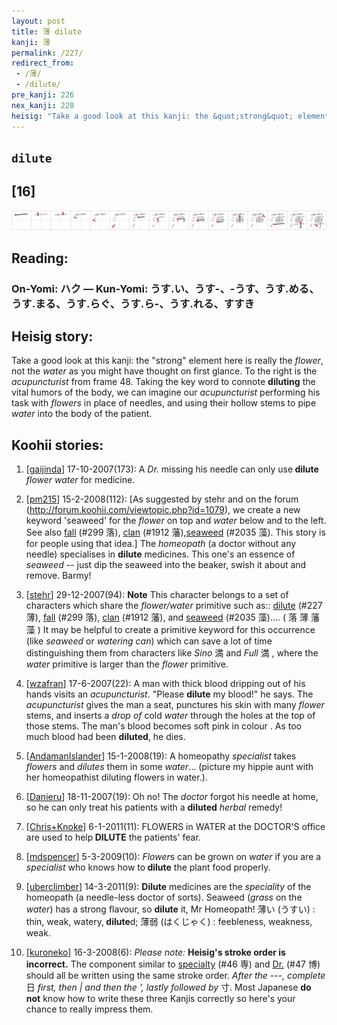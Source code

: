 ```yaml
---
layout: post
title: 薄 dilute
kanji: 薄
permalink: /227/
redirect_from:
 - /薄/
 - /dilute/
pre_kanji: 226
nex_kanji: 228
heisig: "Take a good look at this kanji: the &quot;strong&quot; element here is really the <i>flower</i>, not the <i>water</i> as you might have thought on first glance. To the right is the <i>acupuncturist</i> from frame 48. Taking the key word to connote <b>diluting</b> the vital humors of the body, we can imagine our <i>acupuncturist</i> performing his task with <i>flowers</i> in place of needles, and using their hollow stems to pipe <i>water</i> into the body of the patient."
---
```


## `dilute`

## [16]

<div class="stroke"><img src="../images/E89684.png" /></div>

## Reading:

### On-Yomi: ハク &mdash; Kun-Yomi: うす.い、うす-、-うす、うす.める、うす.まる、うす.らぐ、うす.ら-、うす.れる、すすき

## Heisig story:

Take a good look at this kanji: the &quot;strong&quot; element here is really the <i>flower</i>, not the <i>water</i> as you might have thought on first glance. To the right is the <i>acupuncturist</i> from frame 48. Taking the key word to connote <b>diluting</b> the vital humors of the body, we can imagine our <i>acupuncturist</i> performing his task with <i>flowers</i> in place of needles, and using their hollow stems to pipe <i>water</i> into the body of the patient.

## Koohii stories:

1) [<a href="http://kanji.koohii.com/profile/gaijinda">gaijinda</a>] 17-10-2007(173): A <em>Dr.</em> missing his needle can only use<strong> dilute</strong> <em>flower water</em> for medicine.

2) [<a href="http://kanji.koohii.com/profile/pm215">pm215</a>] 15-2-2008(112): [As suggested by stehr and on the forum (<a href="http://forum.koohii.com/viewtopic.php?id=1079">http://forum.koohii.com/viewtopic.php?id=1079</a>), we create a new keyword &#039;seaweed&#039; for the <em>flower</em> on top and <em>water</em> below and to the left. See also <a href="../299">fall</a> (#299 落), <a href="../1912">clan</a> (#1912 藩),<a href="../2035">seaweed</a> (#2035 藻). This story is for people using that idea.] The <em>homeopath</em> (a doctor without any needle) specialises in <strong>dilute</strong> medicines. This one&#039;s an essence of <em>seaweed</em> -- just dip the seaweed into the beaker, swish it about and remove. Barmy!

3) [<a href="http://kanji.koohii.com/profile/stehr">stehr</a>] 29-12-2007(94): <strong>Note</strong> This character belongs to a set of characters which share the <em>flower/water</em> primitive such as:: <a href="../227">dilute</a> (#227 薄), <a href="../299">fall</a> (#299 落), <a href="../1912">clan</a> (#1912 藩), and <a href="../2035">seaweed</a> (#2035 藻).... ( 落 薄 藩 藻 ) It may be helpful to create a primitive keyword for this occurrence (like <em>seaweed</em> or <em>watering can</em>) which can save a lot of time distinguishing them from characters like <em>Sino</em> 満 and <em>Full</em> 満 , where the <em>water</em> primitive is larger than the <em>flower</em> primitive.

4) [<a href="http://kanji.koohii.com/profile/wzafran">wzafran</a>] 17-6-2007(22): A man with thick blood dripping out of his hands visits an <em>acupuncturist</em>. &quot;Please <strong>dilute</strong> my blood!&quot; he says. The <em>acupuncturist</em> gives the man a seat, punctures his skin with many <em>flower</em> stems, and inserts a <em>drop of</em> cold <em>water</em> through the holes at the top of those stems. The man&#039;s blood becomes soft pink in colour . As too much blood had been <strong>diluted</strong>, he dies.

5) [<a href="http://kanji.koohii.com/profile/AndamanIslander">AndamanIslander</a>] 15-1-2008(19): A homeopathy <em>specialist</em> takes <em>flowers</em> and <em>dilutes</em> them in some <em>water</em>... (picture my hippie aunt with her homeopathist diluting flowers in water.).

6) [<a href="http://kanji.koohii.com/profile/Danieru">Danieru</a>] 18-11-2007(19): Oh no! The <em>doctor</em> forgot his needle at home, so he can only treat his patients with a <strong>diluted</strong> <em>herbal</em> remedy!

7) [<a href="http://kanji.koohii.com/profile/Chris+Knoke">Chris+Knoke</a>] 6-1-2011(11): FLOWERS in WATER at the DOCTOR&#039;S office are used to help<strong> DILUTE</strong> the patients&#039; fear.

8) [<a href="http://kanji.koohii.com/profile/mdspencer">mdspencer</a>] 5-3-2009(10): <em>Flower</em>s can be grown on <em>water</em> if you are a <em>specialist</em> who knows how to<strong> dilute</strong> the plant food properly.

9) [<a href="http://kanji.koohii.com/profile/uberclimber">uberclimber</a>] 14-3-2011(9): <strong>Dilute</strong> medicines are the <em>speciality</em> of the homeopath (a needle-less doctor of sorts). Seaweed (<em>grass</em> on the <em>water</em>) has a strong flavour, so <strong>dilute</strong> it, Mr Homeopath! 薄い (うすい) : thin, weak, watery,<strong> dilute</strong>d; 薄弱 (はくじゃく) : feebleness, weakness, weak.

10) [<a href="http://kanji.koohii.com/profile/kuroneko">kuroneko</a>] 16-3-2008(6): <em>Please note:</em> <strong>Heisig&#039;s stroke order is incorrect.</strong> The component similar to <a href="../46">specialty</a> (#46 専) and <a href="../47">Dr.</a> (#47 博) should all be written using the same stroke order. <em>After the ---, complete</em> 日 <em>first, then | and then the &#039;, lastly followed by </em>寸. Most Japanese <strong>do not</strong> know how to write these three Kanjis correctly so here&#039;s your chance to really impress them.
